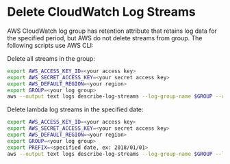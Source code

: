 # Delete CloudWatch Log Streams

AWS CloudWatch log group has retention attribute that retains log data for the specified period, but AWS do not delete streams from group. The following scripts use AWS CLI:

Delete all streams in the group:

```bash
export AWS_ACCESS_KEY_ID=<your access key>
export AWS_SECRET_ACCESS_KEY=<your secret access key>
export AWS_DEFAULT_REGION=<your region>
export GROUP=<your log group>
aws --output text logs describe-log-streams --log-group-name $GROUP --query logStreams[].logStreamName | xargs -n1 | xargs -I '{}' bash -c "aws logs delete-log-stream --log-group-name $GROUP --log-stream-name '{}'"
```

Delete lambda log streams in the specified date:

```bash
export AWS_ACCESS_KEY_ID=<your access key>
export AWS_SECRET_ACCESS_KEY=<your secret access key>
export AWS_DEFAULT_REGION=<your region>
export GROUP=<your log group>
export PREFIX=<specified date, ex: 2018/01/01>
aws --output text logs describe-log-streams --log-group-name $GROUP --log-stream-name-prefix $PREFIX --query logStreams[].logStreamName | xargs -n1 | xargs -I '{}' bash -c "aws logs delete-log-stream --log-group-name $GROUP --log-stream-name '{}'"
```

